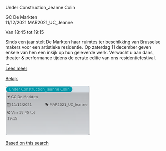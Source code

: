 Under Construction\_Jeanne Colin

GC De Markten  
11/12/2021 MAR2021\_UC\_Jeanne  

Van 18:45 tot 19:15

  

Sinds een jaar stelt De Markten haar ruimtes ter beschikking van Brusselse makers voor een artistieke residentie. Op zaterdag 11 december geven enkele van hen een inkijk op hun geleverde werk. Verwacht u aan dans, theater & performance tijdens de eerste editie van ons residentiefestival.  
...  
[Lees meer](https://tickets.vgc.be/activity/subscribe/MAR2021_UC_Jeanne)

[Bekijk](https://tickets.vgc.be/ticketingActivity/subscribe/MAR2021_UC_Jeanne)

![](69817.png)

[Based on this search](https://tickets.vgc.be/activity/index?&vrijeplaatsen=1&Age%5B%5D=3%2C5&entity=244)